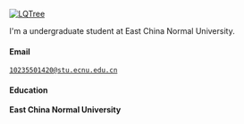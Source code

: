 [![LQTree](https://img.shields.io/badge/LQTree-github-blue?logo=github)](https://github.com/LQTree)

I'm a undergraduate student at East China Normal University.

#### Email  
<code>10235501420@stu.ecnu.edu.cn</code>  

#### Education  
**East China Normal University**

<!-- #### Research Interests  
XX, XX, XX, XX. -->
